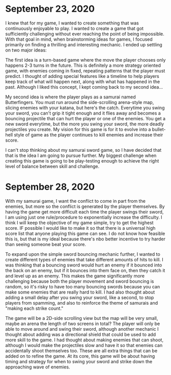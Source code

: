 ﻿# September 23, 2020
I knew that for my game, I wanted to create something that was continuously enjoyable to play. I wanted to create a game that got sufficiently challenging without ever reaching the point of being impossible.
With that goal in mind, when brainstorming ideas for games, I focused primarily on finding a thrilling and interesting mechanic.
I ended up settling on two major ideas:

The first idea is a turn-based game where the move the player chooses only happens 2-3 turns in the future. 
This is definitely a more strategy oriented game, with enemies coming in fixed, repeating patterns that the player must predict.
I thought of adding special features like a timeline to help players keep track of what will happen next, along with what has happened in the past.
Although I liked this concept, I kept coming back to my second idea...

My second idea is where the player plays as a samurai named Butterfingers. You must run around the side-scrolling arena-style map, slicing enemies with your katana, but here's the catch.
Everytime you swing your sword, you can't grip it tight enough and it flies away and becomes a bouncing projectile that can hurt the player or one of the enemies. You get a new sword everytime, but the more you swing your sword, the more deadly projectiles you create.
My vision for this game is for it to evolve into a bullet-hell style of game as the player continues to kill enemies and increase their score.

I can't stop thinking about my samurai sword game, so I have decided that that is the idea I am going to pursue further. My biggest challenge when creating this game is going to be play-testing enough to achieve the right level of balance between skill and challenge.

# September 28, 2020
With my samurai game, I want the conflict to come in part from the enemies, but more so the conflict is generated by the player themselves.
By having the game get more difficult each time the player swings their sword, I am using just one rule/procedure to exponentially increase the difficulty.
I think I will keep the objective of my game simple, try to get the highest score. IF possible I would like to make it so that there is a universal high score list that anyone playing this game can see. 
I do not know how feasible this is, but that is my ideal because there's nbo better incentive to try harder than seeing someone beat your score.

To expand upon the simple sword bouncing mechanic further, I wanted to create different types of enemies that take different amounts of hits to kill.
I was thinking that a bouncing sword would hurt an enemy if it bounced into the back on an enemy, but if it bounces into them face on, then they catch it and level up as an enemy.
This makes the game significantly more challenging because both the player movement and sword bouncing is random, so it's risky to have too many bouncing swords because you can make some enemies that are really hard to kill.
I had also thought about adding a small delay after you swing your sword, like a second, to stop players from spamming, and also to reinforce the theme of samurais and "making each strike count."

The game will be a 2D-side scrolling view but the map will be very small, maybe an arena the length of two screens in total? 
The player will only be able to move around and swing their sword, although another mechanic I thought about adding was a directional shield that could be used to add more skill to the game. 
I had thought about making enemies that can shoot, although I would make the projectiles slow and have it so that enemies can accidentally shoot themselves too.
These are all extra things that can be added on to refine the game.
At its core, this game will be about having timing and strategy for when to swing your sword and strike down the approaching wave of enemies.   